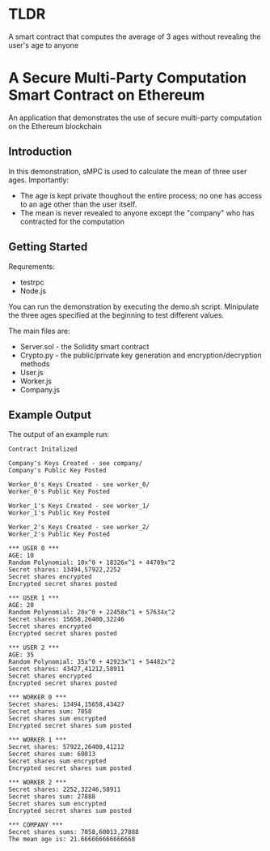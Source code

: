 # TLDR

A smart contract that computes the average of 3 ages without revealing the user's age to anyone


# A Secure Multi-Party Computation Smart Contract on Ethereum

An application that demonstrates the use of secure multi-party computation on the Ethereum blockchain

## Introduction

In this demonstration, sMPC is used to calculate the mean of three user ages. Importantly: 
- The age is kept private thoughout the entire process; no one has access to an age other than the user itself.
- The mean is never revealed to anyone except the "company" who has contracted for the computation

## Getting Started

Requrements:
- testrpc
- Node.js

You can run the demonstration by executing the demo.sh script. Minipulate the three ages specified at the beginning to test different values.

The main files are: 

- Server.sol - the Solidity smart contract
- Crypto.py - the public/private key generation and encryption/decryption methods
- User.js
- Worker.js
- Company.js

## Example Output

The output of an example run:
```
Contract Initalized

Company's Keys Created - see company/
Company's Public Key Posted

Worker_0's Keys Created - see worker_0/
Worker_0's Public Key Posted

Worker_1's Keys Created - see worker_1/
Worker_1's Public Key Posted

Worker_2's Keys Created - see worker_2/
Worker_2's Public Key Posted

*** USER 0 ***
AGE: 10
Random Polynomial: 10x^0 + 18326x^1 + 44709x^2
Secret shares: 13494,57922,2252
Secret shares encrypted
Encrypted secret shares posted

*** USER 1 ***
AGE: 20
Random Polynomial: 20x^0 + 22458x^1 + 57634x^2
Secret shares: 15658,26400,32246
Secret shares encrypted
Encrypted secret shares posted

*** USER 2 ***
AGE: 35
Random Polynomial: 35x^0 + 42923x^1 + 54482x^2
Secret shares: 43427,41212,58911
Secret shares encrypted
Encrypted secret shares posted

*** WORKER 0 ***
Secret shares: 13494,15658,43427
Secret shares sum: 7058
Secret shares sum encrypted
Encrypted secret shares sum posted

*** WORKER 1 ***
Secret shares: 57922,26400,41212
Secret shares sum: 60013
Secret shares sum encrypted
Encrypted secret shares sum posted

*** WORKER 2 ***
Secret shares: 2252,32246,58911
Secret shares sum: 27888
Secret shares sum encrypted
Encrypted secret shares sum posted

*** COMPANY ***
Secret shares sums: 7058,60013,27888
The mean age is: 21.666666666666668
```
